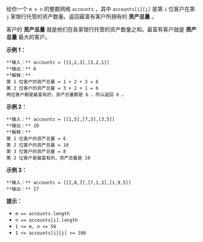 给你一个 `m x n` 的整数网格 `accounts` ，其中 `accounts[i][j]` 是第 `i​​​​​​​​​​​​` 位客户在第
`j` 家银行托管的资产数量。返回最富有客户所拥有的 **资产总量** 。

客户的 **资产总量** 就是他们在各家银行托管的资产数量之和。最富有客户就是 **资产总量** 最大的客户。

**示例 1：**

    
    
    **输入：** accounts = [[1,2,3],[3,2,1]]
    **输出：** 6
    **解释：**
    第 1 位客户的资产总量 = 1 + 2 + 3 = 6
    第 2 位客户的资产总量 = 3 + 2 + 1 = 6
    两位客户都是最富有的，资产总量都是 6 ，所以返回 6 。
    

**示例 2：**

    
    
    **输入：** accounts = [[1,5],[7,3],[3,5]]
    **输出：** 10
    **解释：**
    第 1 位客户的资产总量 = 6
    第 2 位客户的资产总量 = 10 
    第 3 位客户的资产总量 = 8
    第 2 位客户是最富有的，资产总量是 10

**示例 3：**

    
    
    **输入：** accounts = [[2,8,7],[7,1,3],[1,9,5]]
    **输出：** 17
    

**提示：**

  * `m == accounts.length`
  * `n == accounts[i].length`
  * `1 <= m, n <= 50`
  * `1 <= accounts[i][j] <= 100`

